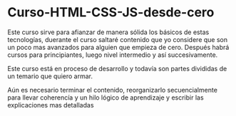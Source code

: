 # Curso-HTML-CSS-JS-desde-cero

Este curso sirve para afianzar de manera sólida los básicos de estas tecnologías, duerante el curso saltaré contenido que yo considere que son un poco mas avanzados para alguien que empieza de cero. Después habrá cursos para principiantes, luego nivel intermedio y así succesivamente.

Este curso está en proceso de desarrollo y todavía son partes divididas de un temario que quiero armar.

Aún es necesario terminar el contenido, reorganizarlo secuencialmente para llevar coherencía y un hilo lógico de aprendizaje y escribir las explicaciones mas detalladas